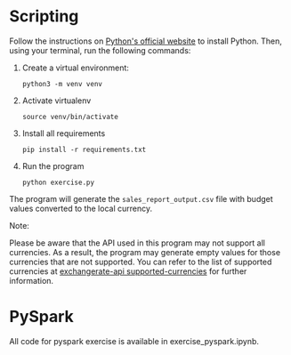 # Scripting

Follow the instructions on [Python's official website](https://www.python.org/) to install Python. Then, using your terminal, run the following commands:

1. Create a virtual environment:
   ```shell
   python3 -m venv venv
    ```
2. Activate virtualenv 
    ```shell 
   source venv/bin/activate
   ```
3. Install all requirements
   ```shell 
   pip install -r requirements.txt
   ```
4. Run the program
   ```shell 
   python exercise.py
   ```
The program will generate the `sales_report_output.csv` file with budget values converted to the local currency.

Note:

Please be aware that the API used in this program may not support all currencies. As a result, the program may generate empty values for those currencies that are not supported. You can refer to the list of supported currencies at [exchangerate-api supported-currencies](https://www.exchangerate-api.com/docs/supported-currencies) for further information.

# PySpark

All code for pyspark exercise is available in exercise_pyspark.ipynb.
